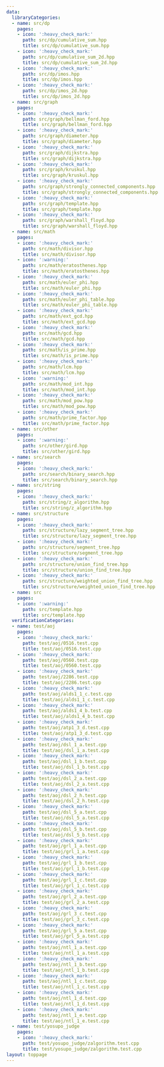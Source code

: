 ```yaml
---
data:
  libraryCategories:
  - name: src/dp
    pages:
    - icon: ':heavy_check_mark:'
      path: src/dp/cumulative_sum.hpp
      title: src/dp/cumulative_sum.hpp
    - icon: ':heavy_check_mark:'
      path: src/dp/cumulative_sum_2d.hpp
      title: src/dp/cumulative_sum_2d.hpp
    - icon: ':heavy_check_mark:'
      path: src/dp/imos.hpp
      title: src/dp/imos.hpp
    - icon: ':heavy_check_mark:'
      path: src/dp/imos_2d.hpp
      title: src/dp/imos_2d.hpp
  - name: src/graph
    pages:
    - icon: ':heavy_check_mark:'
      path: src/graph/bellman_ford.hpp
      title: src/graph/bellman_ford.hpp
    - icon: ':heavy_check_mark:'
      path: src/graph/diameter.hpp
      title: src/graph/diameter.hpp
    - icon: ':heavy_check_mark:'
      path: src/graph/dijkstra.hpp
      title: src/graph/dijkstra.hpp
    - icon: ':heavy_check_mark:'
      path: src/graph/kruskul.hpp
      title: src/graph/kruskul.hpp
    - icon: ':heavy_check_mark:'
      path: src/graph/strongly_connected_components.hpp
      title: src/graph/strongly_connected_components.hpp
    - icon: ':heavy_check_mark:'
      path: src/graph/template.hpp
      title: src/graph/template.hpp
    - icon: ':heavy_check_mark:'
      path: src/graph/warshall_floyd.hpp
      title: src/graph/warshall_floyd.hpp
  - name: src/math
    pages:
    - icon: ':heavy_check_mark:'
      path: src/math/divisor.hpp
      title: src/math/divisor.hpp
    - icon: ':warning:'
      path: src/math/eratosthenes.hpp
      title: src/math/eratosthenes.hpp
    - icon: ':heavy_check_mark:'
      path: src/math/euler_phi.hpp
      title: src/math/euler_phi.hpp
    - icon: ':heavy_check_mark:'
      path: src/math/euler_phi_table.hpp
      title: src/math/euler_phi_table.hpp
    - icon: ':heavy_check_mark:'
      path: src/math/ext_gcd.hpp
      title: src/math/ext_gcd.hpp
    - icon: ':heavy_check_mark:'
      path: src/math/gcd.hpp
      title: src/math/gcd.hpp
    - icon: ':heavy_check_mark:'
      path: src/math/is_prime.hpp
      title: src/math/is_prime.hpp
    - icon: ':heavy_check_mark:'
      path: src/math/lcm.hpp
      title: src/math/lcm.hpp
    - icon: ':warning:'
      path: src/math/mod_int.hpp
      title: src/math/mod_int.hpp
    - icon: ':heavy_check_mark:'
      path: src/math/mod_pow.hpp
      title: src/math/mod_pow.hpp
    - icon: ':heavy_check_mark:'
      path: src/math/prime_factor.hpp
      title: src/math/prime_factor.hpp
  - name: src/other
    pages:
    - icon: ':warning:'
      path: src/other/gird.hpp
      title: src/other/gird.hpp
  - name: src/search
    pages:
    - icon: ':heavy_check_mark:'
      path: src/search/binary_search.hpp
      title: src/search/binary_search.hpp
  - name: src/string
    pages:
    - icon: ':heavy_check_mark:'
      path: src/string/z_algorithm.hpp
      title: src/string/z_algorithm.hpp
  - name: src/structure
    pages:
    - icon: ':heavy_check_mark:'
      path: src/structure/lazy_segment_tree.hpp
      title: src/structure/lazy_segment_tree.hpp
    - icon: ':heavy_check_mark:'
      path: src/structure/segment_tree.hpp
      title: src/structure/segment_tree.hpp
    - icon: ':heavy_check_mark:'
      path: src/structure/union_find_tree.hpp
      title: src/structure/union_find_tree.hpp
    - icon: ':heavy_check_mark:'
      path: src/structure/weighted_union_find_tree.hpp
      title: src/structure/weighted_union_find_tree.hpp
  - name: src
    pages:
    - icon: ':warning:'
      path: src/template.hpp
      title: src/template.hpp
  verificationCategories:
  - name: test/aoj
    pages:
    - icon: ':heavy_check_mark:'
      path: test/aoj/0516.test.cpp
      title: test/aoj/0516.test.cpp
    - icon: ':heavy_check_mark:'
      path: test/aoj/0560.test.cpp
      title: test/aoj/0560.test.cpp
    - icon: ':heavy_check_mark:'
      path: test/aoj/2286.test.cpp
      title: test/aoj/2286.test.cpp
    - icon: ':heavy_check_mark:'
      path: test/aoj/alds1_1_c.test.cpp
      title: test/aoj/alds1_1_c.test.cpp
    - icon: ':heavy_check_mark:'
      path: test/aoj/alds1_4_b.test.cpp
      title: test/aoj/alds1_4_b.test.cpp
    - icon: ':heavy_check_mark:'
      path: test/aoj/atp1_3_d.test.cpp
      title: test/aoj/atp1_3_d.test.cpp
    - icon: ':heavy_check_mark:'
      path: test/aoj/dsl_1_a.test.cpp
      title: test/aoj/dsl_1_a.test.cpp
    - icon: ':heavy_check_mark:'
      path: test/aoj/dsl_1_b.test.cpp
      title: test/aoj/dsl_1_b.test.cpp
    - icon: ':heavy_check_mark:'
      path: test/aoj/dsl_2_a.test.cpp
      title: test/aoj/dsl_2_a.test.cpp
    - icon: ':heavy_check_mark:'
      path: test/aoj/dsl_2_h.test.cpp
      title: test/aoj/dsl_2_h.test.cpp
    - icon: ':heavy_check_mark:'
      path: test/aoj/dsl_5_a.test.cpp
      title: test/aoj/dsl_5_a.test.cpp
    - icon: ':heavy_check_mark:'
      path: test/aoj/dsl_5_b.test.cpp
      title: test/aoj/dsl_5_b.test.cpp
    - icon: ':heavy_check_mark:'
      path: test/aoj/grl_1_a.test.cpp
      title: test/aoj/grl_1_a.test.cpp
    - icon: ':heavy_check_mark:'
      path: test/aoj/grl_1_b.test.cpp
      title: test/aoj/grl_1_b.test.cpp
    - icon: ':heavy_check_mark:'
      path: test/aoj/grl_1_c.test.cpp
      title: test/aoj/grl_1_c.test.cpp
    - icon: ':heavy_check_mark:'
      path: test/aoj/grl_2_a.test.cpp
      title: test/aoj/grl_2_a.test.cpp
    - icon: ':heavy_check_mark:'
      path: test/aoj/grl_3_c.test.cpp
      title: test/aoj/grl_3_c.test.cpp
    - icon: ':heavy_check_mark:'
      path: test/aoj/grl_5_a.test.cpp
      title: test/aoj/grl_5_a.test.cpp
    - icon: ':heavy_check_mark:'
      path: test/aoj/ntl_1_a.test.cpp
      title: test/aoj/ntl_1_a.test.cpp
    - icon: ':heavy_check_mark:'
      path: test/aoj/ntl_1_b.test.cpp
      title: test/aoj/ntl_1_b.test.cpp
    - icon: ':heavy_check_mark:'
      path: test/aoj/ntl_1_c.test.cpp
      title: test/aoj/ntl_1_c.test.cpp
    - icon: ':heavy_check_mark:'
      path: test/aoj/ntl_1_d.test.cpp
      title: test/aoj/ntl_1_d.test.cpp
    - icon: ':heavy_check_mark:'
      path: test/aoj/ntl_1_e.test.cpp
      title: test/aoj/ntl_1_e.test.cpp
  - name: test/yosupo_judge
    pages:
    - icon: ':heavy_check_mark:'
      path: test/yosupo_judge/zalgorithm.test.cpp
      title: test/yosupo_judge/zalgorithm.test.cpp
layout: toppage
---
```

